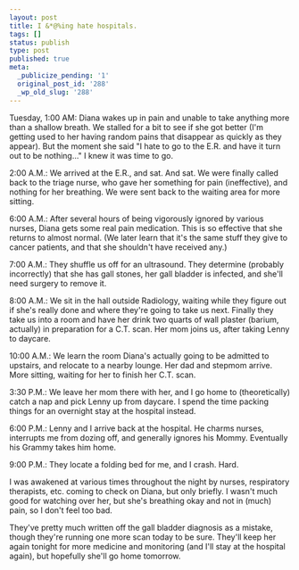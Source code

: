 ```yaml
---
layout: post
title: I &*@%ing hate hospitals.
tags: []
status: publish
type: post
published: true
meta:
  _publicize_pending: '1'
  original_post_id: '288'
  _wp_old_slug: '288'
---
```

Tuesday, 1:00 AM: Diana wakes up in pain and unable to take anything more than a shallow breath.  We stalled for a bit to see if she got better (I'm getting used to her having random pains that disappear as quickly as they appear).  But the moment she said "I hate to go to the E.R. and have it turn out to be nothing..." I knew it was time to go.

2:00 A.M.: We arrived at the E.R., and sat.  And sat.  We were finally called back to the triage nurse, who gave her something for pain (ineffective), and nothing for her breathing.  We were sent back to the waiting area for more sitting.

6:00 A.M.: After several hours of being vigorously ignored by various nurses, Diana gets some real pain medication.  This is so effective that she returns to almost normal.  (We later learn that it's the same stuff they give to cancer patients, and that she shouldn't have received any.)

7:00 A.M.: They shuffle us off for an ultrasound.  They determine (probably incorrectly) that she has gall stones, her gall bladder is infected, and she'll need surgery to remove it.

8:00 A.M.: We sit in the hall outside Radiology, waiting while they figure out if she's really done and where they're going to take us next.  Finally they take us into a room and have her drink two quarts of wall plaster (barium, actually) in preparation for a C.T. scan.  Her mom joins us, after taking Lenny to daycare.

10:00 A.M.: We learn the room Diana's actually going to be admitted to upstairs, and relocate to a nearby lounge.  Her dad and stepmom arrive.  More sitting, waiting for her to finish her C.T. scan.

3:30 P.M.: We leave her mom there with her, and I go home to (theoretically) catch a nap and pick Lenny up from daycare.  I spend the time packing things for an overnight stay at the hospital instead.

6:00 P.M.: Lenny and I arrive back at the hospital.  He charms nurses, interrupts me from dozing off, and generally ignores his Mommy.  Eventually his Grammy takes him home.

9:00 P.M.: They locate a folding bed for me, and I crash.  Hard.

I was awakened at various times throughout the night by nurses, respiratory therapists, etc. coming to check on Diana, but only briefly.  I wasn't much good for watching over her, but she's breathing okay and not in (much) pain, so I don't feel too bad.

They've pretty much written off the gall bladder diagnosis as a mistake, though they're running one more scan today to be sure.  They'll keep her again tonight for more medicine and monitoring (and I'll stay at the hospital again), but hopefully she'll go home tomorrow.
